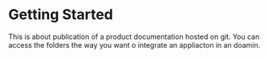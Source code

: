 # Getting Started 
This is about publication of a product documentation hosted on git. You can access the folders the way you want o integrate an appliacton in  an doamin.
